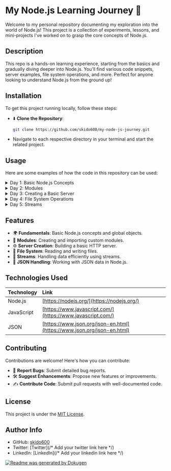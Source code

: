 # My Node.js Learning Journey 🚀

Welcome to my personal repository documenting my exploration into the world of Node.js! This project is a collection of experiments, lessons, and mini-projects I've worked on to grasp the core concepts of Node.js.

## Description

This repo is a hands-on learning experience, starting from the basics and gradually diving deeper into Node.js. You'll find various code snippets, server examples, file system operations, and more. Perfect for anyone looking to understand Node.js from the ground up!

## Installation

To get this project running locally, follow these steps:

- ⬇️ **Clone the Repository**:
  ```bash
  git clone https://github.com/skido600/my-node-js-journey.git
  ```
- Navigate to each respective directory in your terminal and start the related project.
  
## Usage

Here are some examples of how the code in this repository can be used:

<details>
<summary>Day 1: Basic Node.js Concepts</summary>
  
Day 1 covers essential global objects and timers in Node.js.

```js
// Example: Using __dirname and __filename
console.log(__dirname); // Shows the folder path
console.log(__filename); // Shows the full file path

setTimeout(() => {
  console.log("This runs after 2 seconds");
}, 2000);
```

</details>

<details>
<summary>Day 2: Modules</summary>

Day 2 demonstrates how to create and import custom modules in Node.js.

```js
// Example: Importing a custom module
const { add, mutiple } = require("./module");

console.log(add(2, 3)); // Output: 5
console.log(mutiple(2, 3)); // Output: 6
```

</details>

<details>
<summary>Day 3: Creating a Basic Server</summary>

Day 3 shows how to create a simple HTTP server that responds with JSON data.

```js
// Example: Creating an HTTP server
const http = require("http");
const data = require("./data.json");

const server = http.createServer((req, res) => {
  res.writeHead(200, { "Content-Type": "application/json" });
  res.write(JSON.stringify(data));
  res.end();
});

server.listen(8000, () => {
  console.log("Server running at http://localhost:8000");
});
```

</details>

<details>
<summary>Day 4: File System Operations</summary>

Day 4 explores reading and writing files using the `fs` module.

```js
// Example: Writing to a file
const fs = require("fs");
const path = require("path");

fs.writeFile(
  path.join(__dirname, "day4.txt"),
  "This is coming from day4 — just testing writeFile!",
  (err) => {
    if (err) {
      console.log("❌ Error writing file:", err);
      return;
    }
    console.log("✅ File created and written successfully!");
  }
);
```

</details>

<details>
<summary>Day 5: Streams</summary>

Day 5 introduces streams for handling large files efficiently.

```js
// Example: Reading a file using streams
const fs = require("fs");
const path = require("path");

const read = fs.createReadStream(path.join(__dirname, "index.txt"), {
  encoding: "utf-8",
});

read.on("data", (chunk) => {
  console.log(chunk);
});

read.on("end", () => {
  console.log("reading ends");
});
```

</details>

## Features

- 🌍 **Fundamentals**: Basic Node.js concepts and global objects.
- 🧩 **Modules**: Creating and importing custom modules.
- ⚙️ **Server Creation**: Building a basic HTTP server.
- 📁 **File System**: Reading and writing files.
- 🌊 **Streams**: Handling data efficiently using streams.
- 📝 **JSON Handling**: Working with JSON data in Node.js.

## Technologies Used

| Technology  | Link                                                                 |
| :---------- | :------------------------------------------------------------------- |
| Node.js     | [https://nodejs.org/](https://nodejs.org/)                         |
| JavaScript  | [https://www.javascript.com/](https://www.javascript.com/)           |
| JSON        | [https://www.json.org/json-en.html](https://www.json.org/json-en.html) |

## Contributing

Contributions are welcome! Here's how you can contribute:

- 🐛 **Report Bugs**: Submit detailed bug reports.
- 🛠️ **Suggest Enhancements**: Propose new features or improvements.
- ✍️ **Contribute Code**: Submit pull requests with well-documented code.

## License

This project is under the [MIT License](LICENSE).

## Author Info

- GitHub: [skido600](https://github.com/skido600)
- Twitter: [Twitter](/* Add your twitter link here */)
- LinkedIn: [LinkedIn](/* Add your linkedin link here */)

[![Readme was generated by Dokugen](https://img.shields.io/badge/Readme%20was%20generated%20by-Dokugen-brightgreen)](https://www.npmjs.com/package/dokugen)
